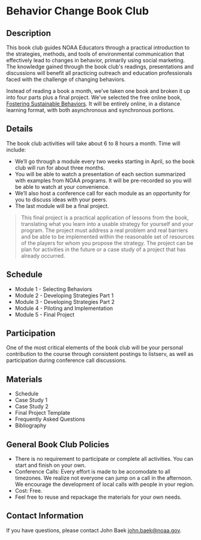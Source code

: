 # Behavior Change Book Club

## Description
This book club guides NOAA Educators through a practical introduction to the strategies, methods, and tools of environmental communication that effectively lead to changes in behavior, primarily using social marketing. The knowledge gained through the book club's readings, presentations and discussions will benefit all practicing outreach and education professionals faced with the challenge of changing behaviors.

Instead of reading a book a month, we’ve taken one book and broken it up into four parts plus a final project. We’ve selected the free online book, [Fostering Sustainable Behaviors][1]. It will be entirely online, in a distance learning format, with both asynchronous and synchronous portions. 

## Details
The book club activities will take about 6 to 8 hours a month.  Time will include:
- We’ll go through a module every two weeks starting in April, so the book club will run for about three months.
- You will be able to watch a presentation of each section summarized with examples from NOAA programs. It will be pre-recorded so you will be able to watch at your convenience. 
- We’ll also host a conference call for each module as an opportunity for you to discuss ideas with your peers.
- The last module will be a final project. 
> This final project is a practical application of lessons from the book, translating what you learn into a usable strategy for yourself and your program. The project must address a real problem and real barriers and be able to be implemented within the reasonable set of resources of the players for whom you propose the strategy. The project can be plan for activities in the future or a case study of a project that has already occurred.

## Schedule
- Module 1 - Selecting Behaviors
- Module 2 - Developing Strategies Part 1
- Module 3 - Developing Strategies Part 2
- Module 4 - Piloting and Implementation
- Module 5 - Final Project

## Participation
One of the most critical elements of the book club will be your personal contribution to the course through consistent postings to listserv, as well as participation during conference call discussions.

## Materials
- Schedule
- Case Study 1
- Case Study 2
- Final Project Template
- Frequently Asked Questions
- Bibliography

## General Book Club Policies
- There is no requirement to participate or complete all activities. You can start and finish on your own.
- Conference Calls: Every effort is made to be accomodate to all timezones. We realize not everyone can jump on a call in the afternoon. We encourage the development of local calls with people in your region. 
- Cost: Free. 
- Feel free to reuse and repackage the materials for your own needs. 

## Contact Information
If you have questions, please contact John Baek john.baek@noaa.gov.  

[1]:http://www.cbsm.com/pages/guide/preface/
